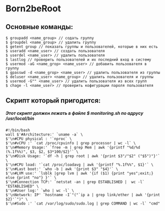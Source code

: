 # Born2beRoot


## Основные команды:
	$ groupadd <name_group> // содать группу
	$ groupdel <name_group> // удалить группу
	$ getent group // показать группы и пользователей, которые в них есть
	$ useradd <name_user> // создать пользователя
	$ userdel <name_user> // удалить пользователя
	$ lastlog // проверить пользователей и их последний вход в систему
	$ usermod -aG <name_grop> <name_user> // добавить пользователя в группу
	$ gpasswd -d <name_grop> <name_user> // удалить пользователя из группы
	$ deluser <name_user> <name_group> // удалить пользователя и группы
	$ usermod -G"" <name_user> // удалить пользователя из всех групп
	$ chage -l <name_user> // проверить кофигурации пароля пользователя
	
## Скрипт который пригодится:
##### Этот скрипт должен лежать в файле $ monitoring.sh по адрусу /usr/local/bin
	#!/bin/bash
	wall $'#Architecture:' `uname -a` \
	$'\n#CPU physical : '`nproc` \
	$'\n#vCPU :' `cat /proc/cpuinfo | grep processor | wc -l` \
	$'\n#Memory Usage:' `free -m | grep Mem | awk '{printf "%d/%d (%.1f%%)", $3, $2, $3*100/$2}'` \
	$'\n#Disk Usage: '`df -h | grep root | awk '{print $3"/"$2" ("$5")"}'` \
	$'\n#CPU load: '`cat /proc/loadavg | awk '{printf "%.1f%%", $1}'` \
	$'\n#Last boot:' `who -b | awk '{print $3" "$4}'` \
	$'\n#LVM use:' `lsblk |grep lvm | awk '{if ($1) {print "yes";exit;} else {print "no"} }'` \
	$'\n#Connection TCP:' `netstat -an | grep ESTABLISHED |  wc -l` "ESTABLISHED" \
	$'\n#User log:' `who | wc -l` \
	$'\nNetwork: IP' `hostname -I`"("`ip a | grep link/ether | awk '{print $2}'`")" \
	$'\n#Sudo :' `cat /var/log/sudo/sudo.log | grep COMMAND | wc -l` "cmd"
